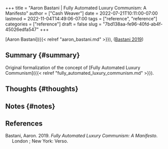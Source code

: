 +++
title = "Aaron Bastani | Fully Automated Luxury Communism: A Manifesto"
author = ["Cash Weaver"]
date = 2022-07-21T10:11:00-07:00
lastmod = 2022-11-04T14:49:06-07:00
tags = ["reference", "reference"]
categories = ["reference"]
draft = false
slug = "7bd138aa-fe96-40fd-ab4f-45026edfa547"
+++

[Aaron Bastani]({{< relref "aaron_bastani.md" >}}), (<a href="#citeproc_bib_item_1">Bastani 2019</a>)


## Summary {#summary}

Original formalization of the concept of [Fully Automated Luxury Communism]({{< relref "fully_automated_luxury_communism.md" >}}).


## Thoughts {#thoughts}


## Notes {#notes}

## References

<style>.csl-entry{text-indent: -1.5em; margin-left: 1.5em;}</style><div class="csl-bib-body">
  <div class="csl-entry"><a id="citeproc_bib_item_1"></a>Bastani, Aaron. 2019. <i>Fully Automated Luxury Communism: A Manifesto</i>. London ; New York: Verso.</div>
</div>
